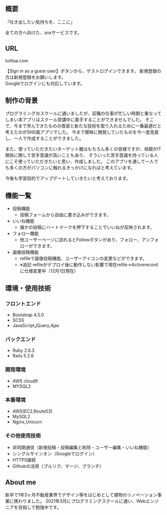 ## 概要
「吐き出したい気持ちを、ここに」

全ての方へ向けた、snsサービスです。

## URL
tuittaa.com

【Sign in as a guest user】ボタンから、ゲストログインできます。
新規登録の方は新規登録をお願いします。  
Googleでログインにも対応しています。

## 制作の背景
プログラミングのスクールに通いましたが、前職の仕事が忙しい時期と重なってしまい本アプリはスクール受講中に着手することができませんでした。
そこで、今まで学んできたものの復習と新たな技術を取り入れるために一番最適だと考えたのがSNS風アプリでした。
今まで曖昧に開発していたものを今一度見直し、一人で作成することができました。

また、使っていただきたいターゲット層はもちろん多くの皆様ですが、母親がIT関係に関して苦手意識が高いこともあり、
そういった苦手意識を持っている人にこそ使っていただきたいと思い、作成しました。
このアプリを通して一人でも多くの方がパソコンに触れるきっかけになればと考えています。

今後も学習目的でアップデートしていきたいと考えております。

## 機能一覧
- 投稿機能
  - 投稿フォームから自由に書き込みができます。
- いいね機能
  - 誰かの投稿にハートマークを押下することでいいねが反映されます。
- フォロー機能
  - 他ユーザーページに訪れるとFollowボタンがあり、フォロー、アンフォローができます。
- 画像投稿機能
  - refileで画像投稿機能、ユーザーアイコンの変更などができます。
  - ※追記 refileがデプロイ後に動作しない影響で現在refile→Activerecordに仕様変更中（12月1日現在）

## 環境・使用技術

<h3>フロントエンド</h3>

- Bootstrap 4.5.0
- SCSS
- JavaScript,jQuery,Ajax

<h3>バックエンド</h3>

- Ruby 2.6.3
- Rails 5.2.6

<h3>開発環境</h3>

- AWS cloud9
- MYSQL2

<h3>本番環境</h3>

- AWS(EC2,Route53)
- MySQL2
- Nginx,Unicorn

<h3>その他使用技術</h3>

- 非同期通信（新規投稿・投稿編集と削除・ユーザー編集・いいね機能）
- シングルサインオン（Googleでログイン）
- HTTPS接続
- Githubの活用（プルリク、マージ、ブランチ）

## About me
新卒で1年3ヶ月不動産業界でデザイン等をはじめとして建物のリノベーション事業に携わりました。
2021年3月にプログラミングスクールに通い、Webエンジニアを目指して勉強中です。
